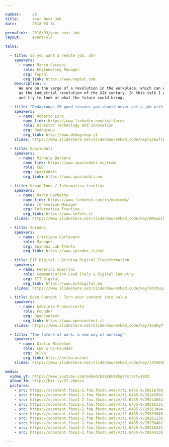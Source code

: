 ```yaml
---

number:     20
title:      Your Next Job
date:       2018-03-14

permalink:  2018/03/your-next-job
layout:     event-old

talks:

  - title: So you want a remote job, uh?
    speakers:
      - name: Marco Cecconi
        role: Engineering Manager
        org: Toptal
        org_link: https://www.toptal.com
    description: >
      We are on the verge of a revolution in the workplace, which can easily be as big
      as the industrial revolution of the XIX century. In this talk I will build my case,
      and try to look at what the future could bring.

  - title: "Dedagroup: 20 good reasons you should never get a job with us"
    speakers:
      - name: Roberto Loro
        name_link: https://www.linkedin.com/in/rloro/
        role: Director Technology and Innovation
        org: Dedagroup
        org_link: http://www.dedagroup.it
    slides: https://www.slideshare.net/slideshow/embed_code/key/yzkwfikJwizQxp

  - title: Spaziodati
    speakers:
      - name: Michele Barbera
        name_link: https://www.spaziodati.eu/team
        role: CEO
        org: Spaziodati
        org_link: https://www.spaziodati.eu

  - title: Urban Inno / Informatica trentina
    speakers:
      - name: Marco Corbetto
        name_link: https://www.linkedin.com/in/marcomb/
        role: Innovation Manager
        org: Informatica Trentina
        org_link: https://www.infotn.it
    slides: https://www.slideshare.net/slideshow/embed_code/key/DMoueihu8rdoLU

  - title: Spindox
    speakers:
      - name: Cristiano Carlevaro
        role: Manager
        org: Spindox Lab Trento
        org_link: https://www.spindox.it/en/

  - title: EIT Digital - Driving Digital Transformation
    speakers:
      - name: Federico Guerrini
        role: Communication Lead Italy & Digital Industry
        org: EIT Digital
        org_link: https://www.eitdigital.eu
    slides: https://www.slideshare.net/slideshow/embed_code/key/8dJVupZ7QZ1tL6

  - title: Open Content - Turn your content into value
    speakers:
      - name: Gabriele Francescotto
        role: Founder
        org: OpenContent
        org_link: https://www.opencontent.it
    slides: https://www.slideshare.net/slideshow/embed_code/key/1xGUyPtAUJytZo

  - title: "The future of work: a new way of working"
    speakers:
      - name: Giulio Michelon
        role: CEO & Co-Founder
        org: Belka
        org_link: http://belka.us/en/
    slides: https://www.slideshare.net/slideshow/embed_code/key/lXt60UHZdZNhoz

media:
  video_yt: https://www.youtube.com/embed/E2SKEUNVkg8?start=1032
  album_fb: http://bit.ly/ST-20pics
  pictures:
    - src: https://scontent.fbzo1-1.fna.fbcdn.net/v/t1.6435-9/29216760_842388969292393_8847140349198467072_n.jpg?_nc_cat=104&ccb=1-7&_nc_sid=5f2048&_nc_ohc=EAUEirtJnQ8AX_XLDVw&_nc_ht=scontent.fbzo1-1.fna&oh=00_AfBVd9R7aL7Y0m0NQWPc-CV7Ss88VBBEvcR5KvZ6rmCA5Q&oe=661839C7
    - src: https://scontent.fbzo1-1.fna.fbcdn.net/v/t1.6435-9/29249998_842389522625671_9108633617629708288_n.jpg?_nc_cat=106&ccb=1-7&_nc_sid=5f2048&_nc_ohc=gJ3FOj1GYz4AX_z6WhQ&_nc_ht=scontent.fbzo1-1.fna&oh=00_AfBmnCKjMeym9faJnyMrw3BQvK2fV9oRh8gRphQY6Nc2Ew&oe=6618142E
    - src: https://scontent.fbzo1-2.fna.fbcdn.net/v/t1.6435-9/29244634_842389909292299_7800232505906298880_n.jpg?_nc_cat=111&ccb=1-7&_nc_sid=5f2048&_nc_ohc=sXq7CTc8EXwAX-5TG7d&_nc_ht=scontent.fbzo1-2.fna&oh=00_AfAQOUdAgC99IOud1SanMuc-oasx_W2wVUponoFcanc8Gw&oe=66183959
    - src: https://scontent.fbzo1-1.fna.fbcdn.net/v/t1.6435-9/29216131_842389232625700_1804950909403267072_n.jpg?_nc_cat=105&ccb=1-7&_nc_sid=5f2048&_nc_ohc=N5awUE1Y_2MAX8-AnkS&_nc_ht=scontent.fbzo1-1.fna&oh=00_AfBroGz-qfdEh2-RUxYX_vYBOob9uZUu_lzgdotJbXhLSw&oe=6618338B
    - src: https://scontent.fbzo1-2.fna.fbcdn.net/v/t1.6435-9/29313494_842391112625512_5232820250289897472_n.jpg?_nc_cat=109&ccb=1-7&_nc_sid=5f2048&_nc_ohc=Q-2gJVUD-AEAX9ZtW8c&_nc_oc=AQl85MAiRFLwLp8oVqGWUs_CyBkb65M0PX6xcue-rEHN5KtoC5gmfQLMoMWzYC1xmOc&_nc_ht=scontent.fbzo1-2.fna&oh=00_AfCxesKpNPj_EdFrt953T92TLzSlbBoGdxx8i7LMeXNu6w&oe=66183229
    - src: https://scontent.fbzo1-2.fna.fbcdn.net/v/t1.6435-9/29339846_842389629292327_8385324858279460864_n.jpg?_nc_cat=111&ccb=1-7&_nc_sid=5f2048&_nc_ohc=et6bdsP5um8AX8sUzPY&_nc_ht=scontent.fbzo1-2.fna&oh=00_AfD1Wy7tGHPQPI9KW8vLsfqTA6UTwhmPqi3SNYqPvnlqgQ&oe=661835BA
    - src: https://scontent.fbzo1-2.fna.fbcdn.net/v/t1.6435-9/29261230_842390202625603_370165905344167936_n.jpg?_nc_cat=108&ccb=1-7&_nc_sid=5f2048&_nc_ohc=ghWUVhIfW6kAX-4bC0i&_nc_ht=scontent.fbzo1-2.fna&oh=00_AfBJR3kUAEi2GP4CU0429FVb9T6tzjZb9eiVP8fZdmyuFg&oe=66184540
    - src: https://scontent.fbzo1-1.fna.fbcdn.net/v/t1.6435-9/29258481_842393072625316_3140417139794509824_n.jpg?_nc_cat=107&ccb=1-7&_nc_sid=5f2048&_nc_ohc=JeKWzMwsbfcAX-Q9Nke&_nc_ht=scontent.fbzo1-1.fna&oh=00_AfB0a4VphxaKsjMaX5jX3w56UNGewPsz9aGku5lyFywacg&oe=661837F9
    - src: https://scontent.fbzo1-2.fna.fbcdn.net/v/t1.6435-9/29216231_842394065958550_1168492023775232000_n.jpg?_nc_cat=111&ccb=1-7&_nc_sid=5f2048&_nc_ohc=-l76m3tkgUQAX-lrGC2&_nc_ht=scontent.fbzo1-2.fna&oh=00_AfApbBhVyrhHG-7Ro7cDoApbSWpjpmkW-3_CI6zYigi_Yw&oe=6618168B
    - src: https://scontent.fbzo1-2.fna.fbcdn.net/v/t1.6435-9/29244138_842394829291807_5316008101751554048_n.jpg?_nc_cat=111&ccb=1-7&_nc_sid=5f2048&_nc_ohc=vhAKJpDv-yUAX84MZxH&_nc_ht=scontent.fbzo1-2.fna&oh=00_AfD5K-qol1emRW9JmDTmukhJdtLPHIsycBsTdeHQwZqbJA&oe=66183F3F

---
```

